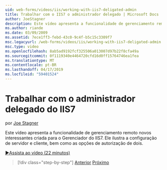 ```yaml
---
uid: web-forms/videos/iis/working-with-iis7-deligated-admin
title: Trabalhar com o IIS7 o administrador delegado | Microsoft Docs
author: JoeStagner
description: Este vídeo apresenta a funcionalidade de gerenciamento remoto novos interessantes criada para o Gerenciador do IIS7. Ele ilustra o servidor e a configuração do cliente, bem...
ms.author: riande
ms.date: 03/09/2009
ms.assetid: 7ece1ff3-febd-43c0-9c4f-b5c15c3309f7
msc.legacyurl: /web-forms/videos/iis/working-with-iis7-deligated-admin
msc.type: video
ms.openlocfilehash: 8ab5ad9192fcf325506a013007d97b22f8cfa49a
ms.sourcegitcommit: 0f1119340e4464720cfd16d0ff15764746ea1fea
ms.translationtype: MT
ms.contentlocale: pt-BR
ms.lasthandoff: 04/17/2019
ms.locfileid: "59401524"
---
```

# <a name="working-with-iis7-delegated-admin"></a>Trabalhar com o administrador delegado do IIS7

por [Joe Stagner](https://github.com/JoeStagner)

Este vídeo apresenta a funcionalidade de gerenciamento remoto novos interessantes criada para o Gerenciador do IIS7. Ele ilustra a configuração de servidor e cliente, bem como as opções de autorização de dois.

[&#9654;Assista ao vídeo (22 minutos)](https://channel9.msdn.com/Blogs/ASP-NET-Site-Videos/working-with-iis7-deligated-admin)

> [!div class="step-by-step"]
> [Anterior](developing-and-deploying-in-a-shared-hosting.md)
> [Próximo](feature-specific-delegated-management.md)
